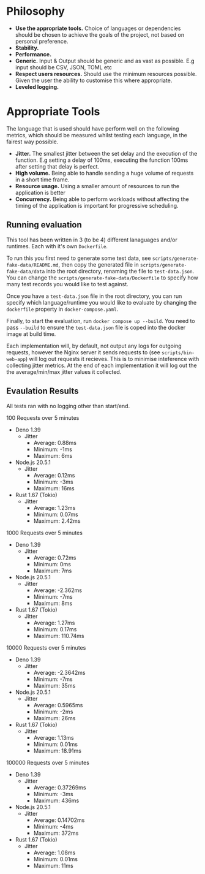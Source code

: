 # Philosophy

- **Use the appropriate tools.** Choice of languages or dependencies should be chosen to achieve the goals of the project, not based on personal preference.
- **Stability.**
- **Performance.**
- **Generic.** Input & Output should be generic and as vast as possible. E.g input should be CSV, JSON, TOML etc
- **Respect users resources.** Should use the minimum resources possible. Given the user the ability to customise this where appropriate.
- **Leveled logging.**

# Appropriate Tools

The language that is used should have perform well on the following metrics, which should be measured whilst testing each language, in the fairest way possible.

- **Jitter.** The smallest jitter between the set delay and the execution of the function. E.g setting a delay of 100ms, executing the function 100ms after setting that delay is perfect.
- **High volume.** Being able to handle sending a huge volume of requests in a short time frame.
- **Resource usage.** Using a smaller amount of resources to run the application is better
- **Concurrency.** Being able to perform workloads without affecting the timing of the application is important for progressive scheduling.

## Running evaluation

This tool has been written in 3 (to be 4) different lanaguages and/or runtimes. Each with it's own `Dockerfile`.

To run this you first need to generate some test data, see `scripts/generate-fake-data/README.md`, then copy the generated file in `scripts/generate-fake-data/data` into the root directory, renaming the file to `test-data.json`. You can change the `scripts/generate-fake-data/Dockerfile` to specify how many test records you would like to test against.

Once you have a `test-data.json` file in the root directory, you can run specify which language/runtime you would like to evaluate by changing the `dockerfile` property in `docker-compose.yaml`.

Finally, to start the evaluation, run `docker compose up --build`. You need to pass `--build` to ensure the `test-data.json` file is coped into the docker image at build time.

Each implementation will, by default, not output any logs for outgoing requests, however the Nginx server it sends requests to (see `scripts/bin-web-app`) will log out requests it recieves. This is to minimise inteference with collecting jitter metrics. At the end of each implementation it will log out the the average/min/max jitter values it collected.

## Evaulation Results

All tests ran with no logging other than start/end.

100 Requests over 5 minutes

- Deno 1.39
    - Jitter
        - Average: 0.88ms
        - Minimum: -1ms
        - Maximum: 6ms
- Node.js 20.5.1
    - Jitter
        - Average: 0.12ms
        - Minimum: -3ms
        - Maximum: 16ms
- Rust 1.67 (Tokio)
    - Jitter
        - Average: 1.23ms
        - Minimum: 0.07ms
        - Maximum: 2.42ms

1000 Requests over 5 minutes

- Deno 1.39
    - Jitter
        - Average: 0.72ms
        - Minimum: 0ms
        - Maximum: 7ms
- Node.js 20.5.1
    - Jitter
        - Average: -2.362ms
        - Minimum: -7ms
        - Maximum: 8ms
- Rust 1.67 (Tokio)
    - Jitter
        - Average: 1.27ms
        - Minimum: 0.17ms
        - Maximum: 110.74ms

10000 Requests over 5 minutes

- Deno 1.39
    - Jitter
        - Average: -2.3642ms
        - Minimum: -7ms
        - Maximum: 35ms
- Node.js 20.5.1
    - Jitter
        - Average: 0.5965ms
        - Minimum: -2ms
        - Maximum: 26ms
- Rust 1.67 (Tokio)
    - Jitter
        - Average: 1.13ms
        - Minimum: 0.01ms
        - Maximum: 18.91ms

100000 Requests over 5 minutes

- Deno 1.39
    - Jitter
        - Average: 0.37269ms
        - Minimum: -3ms
        - Maximum: 436ms
- Node.js 20.5.1
    - Jitter
        - Average: 0.14702ms
        - Minimum: -4ms
        - Maximum: 372ms
- Rust 1.67 (Tokio)
    - Jitter
        - Average: 1.08ms
        - Minimum: 0.01ms
        - Maximum: 11ms